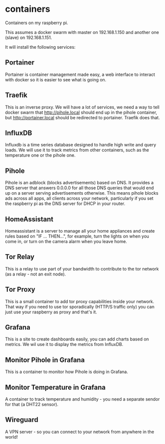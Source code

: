 # containers
Containers on my raspberry pi.

This assumes a docker swarm with master on 192.168.1.150 and another one (slave) on 192.168.1.151.

It will install the following services:

## Portainer

Portainer is container management made easy, a web interface to interact with docker 
so it is easier to see what is going on.

[Website]: https://www.portainer.io/

## Traefik

This is an inverse proxy. We will have a lot of services, we need a way to tell docker swarm
that http://pihole.local should end up in the pihole container, but http://portainer.local should be redirected to portainer.
Traefik does that.

[Website]: https://traefik.io/

## InfluxDB

Influxdb is a time series database designed to handle high write and query loads. We will use it to track
metrics from other containers, such as the temperature one or the pihole one.

[Website]: https://www.influxdata.com/

## Pihole

Pihole is an adblock (blocks advertisements) based on DNS. It provides a DNS server that answers 0.0.0.0
for all those DNS queries that would end up on a server serving advertisements otherwise. This means pihole
blocks ads across all apps, all clients across your network, particularly if you set the raspberry pi as the
DNS server for DHCP in your router.

[Website]: https://pi-hole.net/

## HomeAssistant

Homeassistant is a server to manage all your home appliances and create rules based on "IF ... THEN...",
for example, turn the lights on when you come in, or turn on the camera alarm when you leave home.

[Website]: https://www.home-assistant.io/

## Tor Relay

This is a relay to use part of your bandwidth to contribute to the tor network (as a relay - not an exit
node).

[Website]: https://www.eff.org/es/pages/what-tor-relay

## Tor Proxy

This is a small container to add tor proxy capabilities inside your network. That way if you need to
use tor sporadically (HTTP/S traffic only) you can just use your raspberry as proxy and that's it.

## Grafana

This is a site to create dashboards easily, you can add charts based on metrics. We wil use it to
display the metrics from InfluxDB.

[Website]: https://grafana.com/

## Monitor Pihole in Grafana

This is a container to monitor how Pihole is doing in Grafana.

## Monitor Temperature in Grafana

A container to track temperature and humidity - you need a separate sendor for that (a DHT22 sensor).

[This is the sendor I used]: https://www.amazon.es/gp/product/B078SVZB1X/ref=ppx_yo_dt_b_asin_title_o01_s00?ie=UTF8&psc=1

## Wireguard

A VPN server - so you can connect to your network from anywhere in the world!

[Website]: https://www.wireguard.com/
